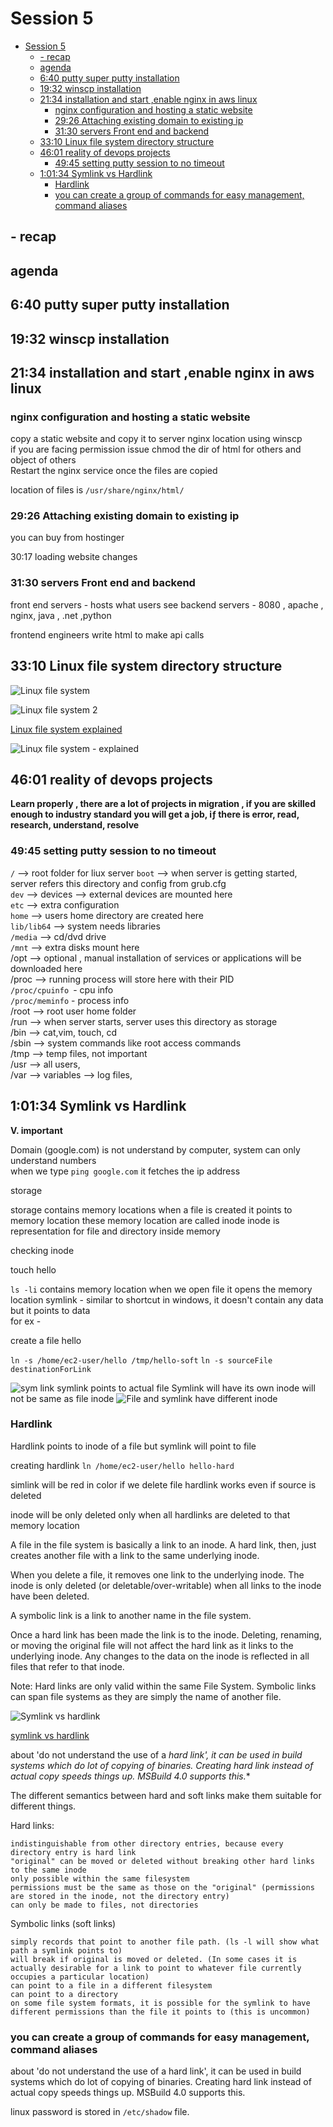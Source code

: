 # Session 5
- [Session 5](#session-5)
  - [- recap](#--recap)
  - [agenda](#agenda)
  - [6:40 putty super putty installation](#640-putty-super-putty-installation)
  - [19:32 winscp installation](#1932-winscp-installation)
  - [21:34 installation and start ,enable nginx in aws linux](#2134-installation-and-start-enable-nginx-in-aws-linux)
    - [nginx configuration and hosting a static website](#nginx-configuration-and-hosting-a-static-website)
    - [29:26 Attaching existing domain to existing ip](#2926-attaching-existing-domain-to-existing-ip)
    - [31:30 servers Front end and backend](#3130-servers-front-end-and-backend)
  - [33:10 Linux file system directory structure](#3310-linux-file-system-directory-structure)
  - [46:01 reality of devops projects](#4601-reality-of-devops-projects)
    - [49:45 setting putty session to no timeout](#4945-setting-putty-session-to-no-timeout)
  - [1:01:34 Symlink vs Hardlink](#10134-symlink-vs-hardlink)
    - [Hardlink](#hardlink)
    - [you can create a group of commands for easy management, command aliases](#you-can-create-a-group-of-commands-for-easy-management-command-aliases)

## - recap 
## agenda
## 6:40 putty super putty installation
## 19:32 winscp installation
## 21:34 installation and start ,enable nginx in aws linux
### nginx configuration and hosting a static website  
copy a static website and copy it to server nginx location using winscp  
if you are facing permission issue chmod the dir of html for others and object of others  
Restart the nginx service once the files are copied  

location of files is `/usr/share/nginx/html/`

### 29:26 Attaching existing domain to existing ip
you can buy from hostinger

30:17 loading website changes
### 31:30 servers Front end and backend
front end servers - hosts what users see
backend servers - 8080 , apache , nginx, java , .net ,python

frontend engineers write html to make api calls

## 33:10 Linux file system directory structure
![Linuֶx file system](images/5-linux-file-system.png)

![Linuֶx file system 2](images/5-linux-file-system2.png)

[Linux file system explained](https://www.linkedin.com/posts/bytebytego_systemdesign-coding-interviewtips-activity-7170676995171807232-uBSH?utm_source=share&utm_medium=member_desktop)

![Linuֶx file system - explained ](https://media.licdn.com/dms/image/D4E22AQHsgA-gXUZY3g/feedshare-shrink_800/0/1709622619237?e=1717027200&v=beta&t=UTMNz1S_XXvFBouP_T2CJKNwUh_S5o8dGabE98CEMTw)

## 46:01 reality of devops projects
**Learn properly , there are a lot of projects in migration , if you are skilled enough to industry standard you will get a job, iƒ there is error, read, research, understand, resolve**
### 49:45 setting putty session to no timeout


`/` --> root folder for liux server
`boot` --> when server is getting started, server refers this directory and config from grub.cfg    
`dev` --> devices --> external devices are mounted here    
`etc` --> extra configuration    
`home` --> users home directory are created here    
`lib/lib64` --> system needs libraries    
`/media` --> cd/dvd drive    
`/mnt` --> extra disks mount here    
/opt --> optional , manual installation of services or applications will be downloaded here    
/proc --> running process will store here with their PID    
`/proc/cpuinfo `- cpu info   
`/proc/meminfo` - process info    
/root --> root user home folder    
/run --> when server starts, server uses this directory as storage    
/bin --> cat,vim, touch, cd    
/sbin --> system commands like root access commands    
/tmp --> temp files, not important    
/usr --> all users,    
/var --> variables --> log files,    

## 1:01:34 Symlink vs Hardlink
**V. important**

Domain (google.com) is not understand by computer, system can only understand numbers    
when we type `ping google.com` it fetches the ip address    

storage

storage contains memory locations
when a file is created it points to memory location
these memory location are called inode
inode is representation for file and directory inside memory

checking inode

touch hello

`ls -li` contains memory location when we open file it opens the memory location
symlink - similar to shortcut in windows, it doesn't contain any data but it points to data    
for ex -

create a file hello

`ln -s /home/ec2-user/hello /tmp/hello-soft`
`ln -s sourceFile destinationForLink`

![sym link](images/5-sym-link.png)
symlink points to actual file 
Symlink will have its own inode will not be same as file inode
![File and symlink have different inode ](images/5-file-symlink-differnt-inode.png)


### Hardlink

Hardlink points to inode of a file but symlink will point to file 

creating hardlink
`ln /home/ec2-user/hello hello-hard`

simlink will be red in color if we delete file
hardlink works even if source is deleted

inode will be only deleted only when all hardlinks are deleted to that memory location 


A file in the file system is basically a link to an inode.
A hard link, then, just creates another file with a link to the same underlying inode.

When you delete a file, it removes one link to the underlying inode. The inode is only deleted (or deletable/over-writable) when all links to the inode have been deleted.

A symbolic link is a link to another name in the file system.

Once a hard link has been made the link is to the inode. Deleting, renaming, or moving the original file will not affect the hard link as it links to the underlying inode. Any changes to the data on the inode is reflected in all files that refer to that inode.

Note: Hard links are only valid within the same File System. Symbolic links can span file systems as they are simply the name of another file.

![Symlink vs hardlink ](images/5-symlink-hardlink.png)

[symlink vs hardlink](https://stackoverflow.com/questions/185899/what-is-the-difference-between-a-symbolic-link-and-a-hard-link)

about 'do not understand the use of a **hard link',* it can be used in build systems which do lot of copying of binaries. Creating hard link instead of actual copy speeds things up. MSBuild 4.0 supports this.**


The different semantics between hard and soft links make them suitable for different things.

Hard links:

    indistinguishable from other directory entries, because every directory entry is hard link
    "original" can be moved or deleted without breaking other hard links to the same inode
    only possible within the same filesystem
    permissions must be the same as those on the "original" (permissions are stored in the inode, not the directory entry)
    can only be made to files, not directories

Symbolic links (soft links)

    simply records that point to another file path. (ls -l will show what path a symlink points to)
    will break if original is moved or deleted. (In some cases it is actually desirable for a link to point to whatever file currently occupies a particular location)
    can point to a file in a different filesystem
    can point to a directory
    on some file system formats, it is possible for the symlink to have different permissions than the file it points to (this is uncommon)

### you can create a group of commands for easy management, command aliases

about 'do not understand the use of a hard link', it can be used in build systems which do lot of copying of binaries. Creating hard link instead of actual copy speeds things up. MSBuild 4.0 supports this.

linux password is stored in `/etc/shadow` file.